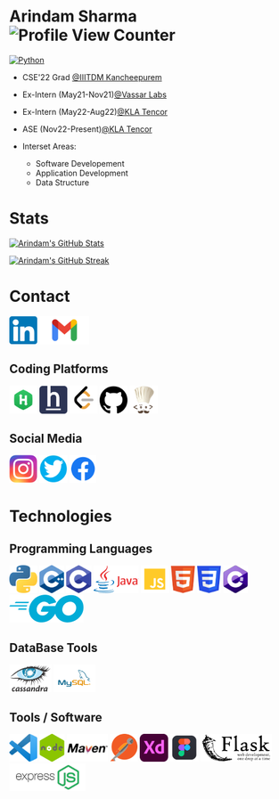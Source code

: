 # Arindam Sharma ![Profile View Counter](https://komarev.com/ghpvc/?username=arindamsharma)

<a href="https://readyplayer.me/gallery/63ad711bd16b67196c5806d8-E1pFb4jpeg"><img src="https://readyplayerme-photobooth.s3.amazonaws.com/63ad711bd16b67196c5806d8/FB3knH.jpeg" alt="Python" style="height:250px;"/></a> 
<!-- [![Me](https://readyplayerme-photobooth.s3.amazonaws.com/63ad711bd16b67196c5806d8/FB3knH.jpeg)](https://readyplayer.me/gallery/63ad711bd16b67196c5806d8-E1pFb4jpeg) -->

* CSE'22 Grad [@IIITDM Kancheepurem](https://iiitdm.ac.in)
* Ex-Intern (May21-Nov21)[@Vassar Labs](https://vassarlabs.com)
* Ex-Intern (May22-Aug22)[@KLA Tencor](https://kla.com)
* ASE (Nov22-Present)[@KLA Tencor](https://lnw.com)

* Interset Areas:
    * Software Developement
    * Application Development
    * Data Structure

# Stats
[![Arindam's GitHub Stats](https://github-readme-stats.vercel.app/api?username=arindamsharma&theme=blueberry)](https://github.com/anuraghazra/github-readme-stats/tree/master/themes)

[![Arindam's GitHub Streak](https://github-readme-streak-stats.herokuapp.com/?user=arindamsharma&theme=blueberry_duo)](https://github.com/DenverCoder1/github-readme-streak-stats)

<!-- [![Top Langs](https://github-readme-stats.vercel.app/api/top-langs/?username=ArindamSharma&layout=compact)](https://github.com/ArindamSharma/github-readme-stats) -->

<!-- [![Top Langs](https://github-readme-stats.vercel.app/api/top-langs/?username=ArindamSharma&langs_count=8)](https://github.com/ArindamSharma/github-readme-stats) -->

<!-- # Github Contributers
![GitHub Contributors Image](https://contrib.rocks/image?repo=arindamsharma/evolution-using-selection)
 -->

# Contact 
<!-- [![LinkedIn Connect](https://img.shields.io/badge/%20-Connect-black?color=14171A&labelColor=212121&logo=linkedin&logoColor=ffffff)](https://www.linkedin.com/in/arindamsharma18/)  -->

<a href="https://www.linkedin.com/in/arindamsharma18/"><img src="./img/contact/linkedin.png" alt="Python" style="height:50px;"/></a> 
<a href="mailto:arindamsharma1998@gmail.com"><img src="./img/contact/gmail.png" alt="Python" style="height:50px;"/></a>

## Coding Platforms

<a href="https://www.hackerrank.com/ArindamSharma"><img src="./img/contact/hackerrank.png" alt="hackerrank" style="height:50px;"/></a> 
<a href="https://www.hackerearth.com/@ArindamSharma"><img src="./img/contact/hackerearth.png" alt="hackerearth" style="height:50px;"/></a> 
<a href="https://leetcode.com/ArindamSharma/"><img src="./img/contact/leetcode.png" alt="leetcode" style="height:50px;"/></a> 
<a href="https://github.com/ArindamSharma"><img src="./img/contact/github.png" alt="girhub" style="height:50px;"/></a> 
<a href="https://www.codechef.com/users/arindam_s/"><img src="./img/contact/codechef.png" alt="codechef" style="height:50px;"/></a> 

## Social Media

<a href="https://www.instagram.com/arindam__s/"><img src="./img/contact/instagram.png" alt="instagram" style="height:50px;"/></a>
<a href="https://twitter.com/Arindam10400450"><img src="./img/contact/twitter.png" alt="twitter" style="height:50px;"/></a>
<a href="https://www.facebook.com/profile.php?id=100016351571912"><img src="./img/contact/facebook.png" alt="facebook" style="height:50px;"/></a>

# Technologies

## Programming Languages

<a href="#"><img src="./img/skill/python.png" alt="Python" style="height:50px;"/></a>
<a href="#"><img src="./img/skill/c++.png" alt="C++" style="height:50px;"/></a>
<a href="#"><img src="./img/skill/c.png" alt="C" style="height:50px;"/></a>
<a href="#"><img src="./img/skill/java2.png" alt="Java" style="height:50px;"/></a>
<a href="#"><img src="./img/skill/javascript.png" alt="Javascript" style="height:50px;"/></a>
<a href="#"><img src="./img/skill/html.png" alt="HTML" style="height:50px;"/></a>
<a href="#"><img src="./img/skill/css.png" alt="CSS" style="height:50px;"/></a>
<a href="#"><img src="./img/skill/cs.png" alt="C#" style="height:50px;"/></a>
<a href="#"><img src="./img/skill/go.png" alt="Go" style="height:50px;"/></a>

## DataBase Tools
<a href="#"><img src="./img/skill/cassandra.png" alt="Cassandra" style="height:50px;"/></a>
<a href="#"><img src="./img/skill/mysql.png" alt="Mysql" style="height:50px;"/></a>

## Tools / Software

<a href="#"><img src="./img/skill/vscode.png" alt="VScode" style="height:50px;"/></a>
<a href="#"><img src="./img/skill/nodejs.png" alt="Nodejs" style="height:50px;"/></a>
<a href="#"><img src="./img/skill/maven.png" alt="Maven" style="height:50px;"/></a>
<a href="#"><img src="./img/skill/postman.png" alt="Postman" style="height:50px;"/></a>
<a href="#"><img src="./img/skill/xd.png" alt="AdobeXD" style="height:50px;"/></a>
<a href="#"><img src="./img/skill/figma.png" alt="Figma" style="height:50px;"/></a>
<a href="#"><img src="./img/skill/flask.png" alt="Flask" style="height:50px;"/></a>
<a href="#"><img src="./img/skill/expressjs.png" alt="Expressjs" style="height:50px;"/></a>

<!--
**ArindamSharma/ArindamSharma** is a ✨ _special_ ✨ repository because its `README.md` (this file) appears on your GitHub profile.

Here are some ideas to get you started:

- 🔭 I’m currently working on ...
- 🌱 I’m currently learning ...
- 👯 I’m looking to collaborate on ...
- 🤔 I’m looking for help with ...
- 💬 Ask me about ...
- 📫 How to reach me: ...
- 😄 Pronouns: ...
- ⚡ Fun fact: ...
-->

<!-- ## 😂 Here is a random joke that'll make you laugh!
![Jokes Card](https://readme-jokes.vercel.app/api) -->



